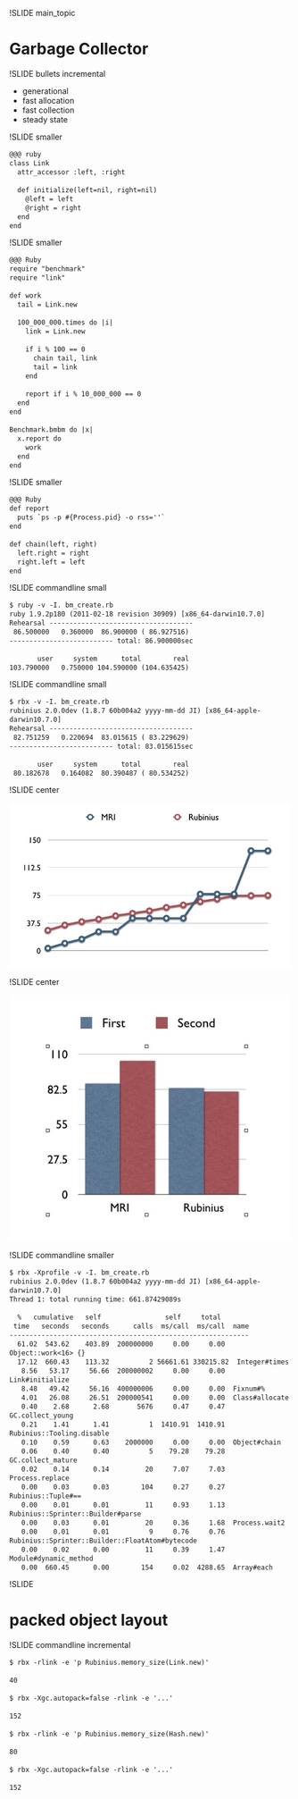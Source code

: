 !SLIDE main_topic

# Garbage Collector #

!SLIDE bullets incremental

* generational
* fast allocation
* fast collection
* steady state

!SLIDE smaller

    @@@ ruby
    class Link
      attr_accessor :left, :right

      def initialize(left=nil, right=nil)
        @left = left
        @right = right
      end
    end

!SLIDE smaller

    @@@ Ruby
    require "benchmark"
    require "link"

    def work
      tail = Link.new

      100_000_000.times do |i|
        link = Link.new

        if i % 100 == 0
          chain tail, link
          tail = link
        end

        report if i % 10_000_000 == 0
      end
    end

    Benchmark.bmbm do |x|
      x.report do
        work
      end
    end

!SLIDE smaller

    @@@ Ruby
    def report
      puts `ps -p #{Process.pid} -o rss=''`
    end

    def chain(left, right)
      left.right = right
      right.left = left
    end

!SLIDE commandline small

    $ ruby -v -I. bm_create.rb
    ruby 1.9.2p180 (2011-02-18 revision 30909) [x86_64-darwin10.7.0]
    Rehearsal ------------------------------------
     86.500000   0.360000  86.900000 ( 86.927516)
    -------------------------- total: 86.900000sec

           user     system      total        real
    103.790000   0.750000 104.590000 (104.635425)

!SLIDE commandline small

    $ rbx -v -I. bm_create.rb
    rubinius 2.0.0dev (1.8.7 60b004a2 yyyy-mm-dd JI) [x86_64-apple-darwin10.7.0]
    Rehearsal ------------------------------------
     82.751259   0.220694  83.015615 ( 83.229629)
    -------------------------- total: 83.015615sec

           user     system      total        real
     80.182678   0.164082  80.390487 ( 80.534252)

!SLIDE center

![memory growth](memory_growth.jpg)

!SLIDE center

![memory time](memory_time.jpg)

!SLIDE commandline smaller

    $ rbx -Xprofile -v -I. bm_create.rb
    rubinius 2.0.0dev (1.8.7 60b004a2 yyyy-mm-dd JI) [x86_64-apple-darwin10.7.0]
    Thread 1: total running time: 661.87429089s

      %   cumulative   self                self     total
     time   seconds   seconds      calls  ms/call  ms/call  name
    ------------------------------------------------------------
      61.02  543.62    403.89  200000000     0.00     0.00  Object::work<16> {}
      17.12  660.43    113.32          2 56661.61 330215.82  Integer#times
       8.56   53.17     56.66  200000002     0.00     0.00  Link#initialize
       8.48   49.42     56.16  400000006     0.00     0.00  Fixnum#%
       4.01   26.08     26.51  200000541     0.00     0.00  Class#allocate
       0.40    2.68      2.68       5676     0.47     0.47  GC.collect_young
       0.21    1.41      1.41          1  1410.91  1410.91  Rubinius::Tooling.disable
       0.10    0.59      0.63    2000000     0.00     0.00  Object#chain
       0.06    0.40      0.40          5    79.28    79.28  GC.collect_mature
       0.02    0.14      0.14         20     7.07     7.03  Process.replace
       0.00    0.03      0.03        104     0.27     0.27  Rubinius::Tuple#==
       0.00    0.01      0.01         11     0.93     1.13  Rubinius::Sprinter::Builder#parse
       0.00    0.03      0.01         20     0.36     1.68  Process.wait2
       0.00    0.01      0.01          9     0.76     0.76  Rubinius::Sprinter::Builder::FloatAtom#bytecode
       0.00    0.02      0.00         11     0.39     1.47  Module#dynamic_method
       0.00  660.45      0.00        154     0.02  4288.65  Array#each

!SLIDE

# packed object layout

!SLIDE commandline incremental

    $ rbx -rlink -e 'p Rubinius.memory_size(Link.new)'

    40

    $ rbx -Xgc.autopack=false -rlink -e '...'

    152

    $ rbx -rlink -e 'p Rubinius.memory_size(Hash.new)'

    80

    $ rbx -Xgc.autopack=false -rlink -e '...'

    152
